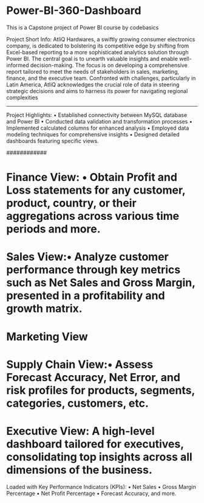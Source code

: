 # Power-BI-360-Dashboard
This is a Capstone project of  Power BI course by codebasics

Project Short Info: 
AtliQ Hardwares, a swiftly growing consumer electronics company, is dedicated to bolstering its competitive edge by shifting from Excel-based reporting to a more sophisticated analytics solution through Power BI. The central goal is to unearth valuable insights and enable well-informed decision-making.
The focus is on developing a comprehensive report tailored to meet the needs of stakeholders in sales, marketing, finance, and the executive team. Confronted with challenges, particularly in Latin America, AtliQ acknowledges the crucial role of data in steering strategic decisions and aims to harness its power for navigating regional complexities

**************************
Project Highlights:
•	Established connectivity between MySQL database and Power BI
•	Conducted data validation and transformation processes
•	Implemented calculated columns for enhanced analysis
•	Employed data modeling techniques for comprehensive insights
•	Designed detailed dashboards featuring specific views.

############

# Finance View: •	Obtain Profit and Loss statements for any customer, product, country, or their aggregations across various time periods and more.
# Sales View:•	Analyze customer performance through key metrics such as Net Sales and Gross Margin, presented in a profitability and growth matrix.
# Marketing View  
# Supply Chain View:•	Assess Forecast Accuracy, Net Error, and risk profiles for products, segments, categories, customers, etc.
# Executive View: A high-level dashboard tailored for executives, consolidating top insights across all dimensions of the business.
Loaded with Key Performance Indicators (KPIs):
•	Net Sales
•	Gross Margin Percentage
•	Net Profit Percentage
•	Forecast Accuracy, and more.

